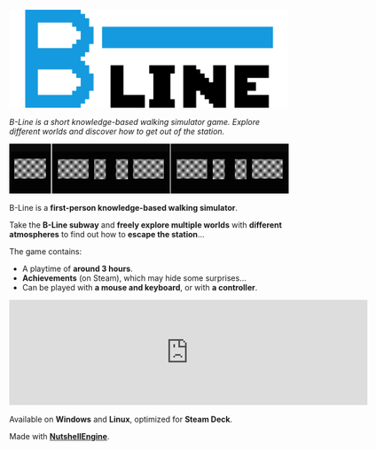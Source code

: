 ![B-Line](assets/logo.png)

*B-Line is a short knowledge-based walking simulator game. Explore different worlds and discover how to get out of the station.*

![Subway](assets/subway.png)

B-Line is a **first-person knowledge-based walking simulator**.

Take the **B-Line subway** and **freely explore multiple worlds** with **different atmospheres** to find out how to **escape the station**...

The game contains:

- A playtime of **around 3 hours**.
- **Achievements** (on Steam), which may hide some surprises...
- Can be played with **a mouse and keyboard**, or with **a controller**.

<iframe src="https://store.steampowered.com/widget/3939010/" frameborder="0" width="646" height="190"></iframe>

Available on **Windows** and **Linux**, optimized for **Steam Deck**.

Made with [**NutshellEngine**](../nutshellengine/index.md).
